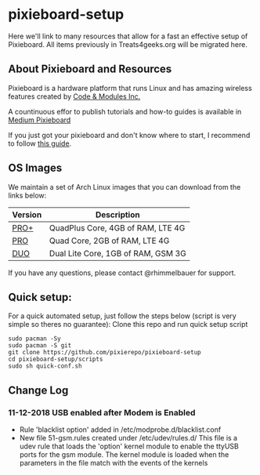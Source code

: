 # pixieboard-setup

Here we'll link to many resources that allow for a fast an effective setup of Pixieboard. All items previously in Treats4geeks.org will be migrated here.

## About Pixieboard and Resources

Pixieboard is a hardware platform that runs Linux and has amazing wireless features created by [Code & Modules Inc.](https://codeandmodules.com)

A countinuous effor to publish tutorials and how-to guides is available in [Medium Pixieboard](https://medium.com/pixieboard)

If you just got your pixieboard and don't know where to start, I recommend to follow [this guide](https://medium.com/pixieboard/getting-started-with-pixieboard-7e977ee6d276).

## OS Images

We maintain a set of Arch Linux images that you can download from the links below:

|Version | Description                      |
|--------|----------------------------------|
|[PRO+](https://s3-us-west-1.amazonaws.com/pxlinux/LATEST/PXBoardQP4G-latest.img.zip)|QuadPlus Core, 4GB of RAM, LTE 4G |
|[PRO](https://code-ing.com/pixierepo/release/images/latest/PixieQCoreImage.zip) | Quad Core, 2GB of RAM, LTE 4G |
|[DUO](https://code-ing.com/pixierepo/release/images/latest/PixieDLCoreImage.zip) | Dual Lite Core, 1GB of RAM, GSM 3G |

If you have any questions, please contact @rhimmelbauer for support.


## Quick setup:

For a quick automated setup, just follow the steps below (script is very simple so theres no guarantee): 
Clone this repo and run quick setup script
```
sudo pacman -Sy
sudo pacman -S git
git clone https://github.com/pixierepo/pixieboard-setup
cd pixieboard-setup/scripts
sudo sh quick-conf.sh
```

## Change Log
### 11-12-2018 USB enabled after Modem is Enabled
- Rule 'blacklist option' added in /etc/modprobe.d/blacklist.conf
- New file 51-gsm.rules created under /etc/udev/rules.d/
  This file is a udev rule that loads the 'option' kernel module to enable the ttyUSB ports for the gsm module.
  The kernel module is loaded when the parameters in the file match with the events of the kernels
  
  
